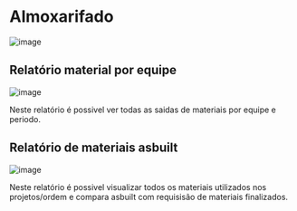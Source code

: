 # Almoxarifado

![image](https://github.com/user-attachments/assets/6604c29b-e526-4b0f-8ba0-e87bfd5aedbf)

## Relatório material por equipe

![image](https://github.com/user-attachments/assets/517f7162-a93d-44a0-86ec-428a95af01f6)

Neste relatório é possivel ver todas as saidas de materiais por equipe e periodo.

## Relatório de materiais asbuilt

![image](https://github.com/user-attachments/assets/543f90ee-7d21-43f8-a7a1-ecee3b7ebfed)

Neste relatório é possivel visualizar todos os materiais utilizados nos projetos/ordem e compara asbuilt com requisisão de materiais finalizados.
